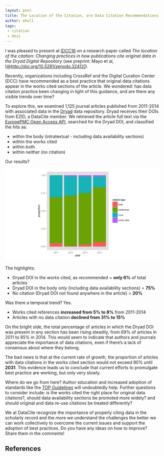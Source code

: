 ```yaml
---
layout: post
title: The Location of the Citation, are Data Citation Recommendations Having an Effect?
author: ehull
tags:
 - citation
 - dois
---
```


I was pleased to present at [IDCC16](http://www.dcc.ac.uk/events/idcc16) on a research paper called _The location of the citation: Changing practices in how publications cite original data in the Dryad Digital Repository_ (see preprint: Mayo et al, [@http://doi.org/10.5281/zenodo.32412]). 

Recently, organizations including CrossRef and the Digital Curation Center (DCC) have recommended as a best practice that original data citations appear in the works cited sections of the article. We wondered: has data citation practice been changing in light of this guidance, and are there any visible trends over time?

To explore this, we examined 1,125 journal articles published from 2011-2014 with associated data in the [Dryad](http://datadryad.org) data repository. Dryad receives their DOIs from EZID, a DataCite member. We retrieved the article full text via the [EuropePMC Open Access API](http://europepmc.org/ftpsite), searched for the Dryad DOI, and classified the hits as:

* within the body (intratextual - including data availability sections)
* within the works cited
* within both
* within neither (no citation)

Our results?

![Proportion of citation types per year](/assets/images/2016/03/dryad.png)

The highlights:

* Dryad DOI in the works cited, as recommended = **only 6%** of total articles
* Dryad DOI in the body only (including data availability sections) = **75%**
* No citation (Dryad DOI not found anywhere in the article) = **20%**

Was there a temporal trend? Yes.

* Works cited references **increased from 5% to 8%** from 2011-2014
* Articles with no data citation **declined from 31% to 15%**

On the bright side, the total percentage of articles in which the Dryad DOI was present in any section has been rising steadily, from 69% of articles in 2011 to 85% in 2014. This would seem to indicate that authors and journals appreciate the importance of data citations, even if there’s a lack of consensus about where they belong.

The bad news is that at the current rate of growth, the proportion of articles with data citations in the works cited section would not exceed 90% until **2031**. This evidence leads us to conclude that current efforts to promulgate best practice are working, but only very slowly.

Where do we go from here? Author education and increased adoption of standards like the [TOP Guidelines](https://cos.io/top/) will undoubtedly help. Further questions to consider include: is the works cited the right place for original data citations?, should data availability sections be promoted more widely? and should original and data re-use citations be treated differently?

We at DataCite recognize the importance of properly citing data in the scholarly record and the more we understand the challenges the better we can work collectively to overcome the current issues and support the adoption of best practices. Do you have any ideas on how to improve? Share them in the comments!

## References
